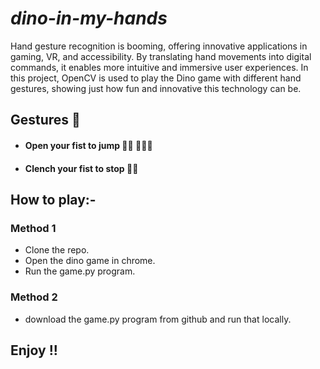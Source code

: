# <i>dino-in-my-hands</i>
  Hand gesture recognition is booming, offering innovative applications in gaming, VR, and accessibility. By translating hand movements into digital commands, it enables more 
  intuitive and immersive user experiences. In this project, OpenCV is used to play the Dino game with different hand gestures, showing just how fun and innovative this 
  technology can be.
  ## Gestures 🦖
  - #### Open your fist to jump 🖐🏻 🏃🏻‍♂️
  - #### Clench your fist to stop ✊🏻
    
  ## How to play:-
  ### Method 1
  - Clone the repo.
  - Open the dino game in chrome.
  - Run the game.py program.

  ### Method 2
  - download the game.py program from github and run that locally.


## Enjoy !!
  
